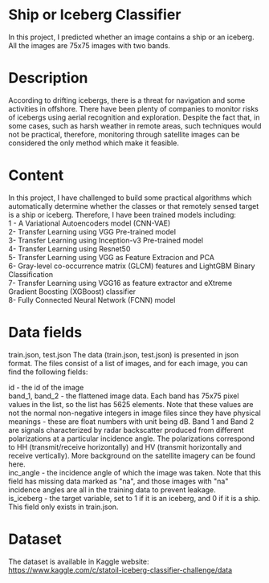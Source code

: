 # Ship or Iceberg Classifier

In this project, I predicted whether an image contains a ship or an iceberg. All the images are 75x75 images with two bands.

# Description

According to drifting icebergs, there is a threat for navigation and some activities in offshore. There have been plenty of companies to monitor risks of icebergs using aerial recognition and exploration. Despite the fact that, in some cases, such as harsh weather in remote areas, such techniques would not be practical, therefore, monitoring through satellite images can be considered the only method which make it feasible.

# Content

In this project, I have challenged to build some practical algorithms which automatically determine whether the classes or that remotely sensed target is a ship or iceberg. Therefore, I have been trained models including:\
1 - A Variational Autoencoders model (CNN-VAE)\
2- Transfer Learning using VGG Pre-trained model\
3- Transfer Learning using Inception-v3 Pre-trained model\
4- Transfer Learning using Resnet50\
5- Transfer Learning using VGG as Feature Extracion and PCA\
6- Gray-level co-occurrence matrix (GLCM) features and LightGBM Binary Classification\
7- Transfer Learning using VGG16 as feature extractor and eXtreme Gradient Boosting (XGBoost) classifier\
8- Fully Connected Neural Network (FCNN) model

# Data fields

train.json, test.json
The data (train.json, test.json) is presented in json format. The files consist of a list of images, and for each image, you can find the following fields:

id - the id of the image\
band_1, band_2 - the flattened image data. Each band has 75x75 pixel values in the list, so the list has 5625 elements. Note that these values are not the normal non-negative integers in image files since they have physical meanings - these are float numbers with unit being dB. Band 1 and Band 2 are signals characterized by radar backscatter produced from different polarizations at a particular incidence angle. The polarizations correspond to HH (transmit/receive horizontally) and HV (transmit horizontally and receive vertically). More background on the satellite imagery can be found here.\
inc_angle - the incidence angle of which the image was taken. Note that this field has missing data marked as "na", and those images with "na" incidence angles are all in the training data to prevent leakage.\
is_iceberg - the target variable, set to 1 if it is an iceberg, and 0 if it is a ship. This field only exists in train.json.

# Dataset
The dataset is available in Kaggle website: https://www.kaggle.com/c/statoil-iceberg-classifier-challenge/data
